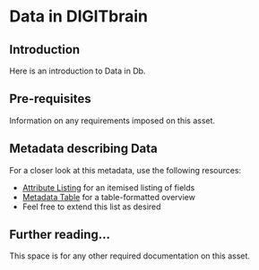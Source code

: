 # Data in DIGITbrain

## Introduction

Here is an introduction to Data in Db.

## Pre-requisites

Information on any requirements imposed on this asset.

## Metadata describing Data

For a closer look at this metadata, use the following resources:

- [Attribute Listing](attributes/data.md) for an itemised listing of fields
- [Metadata Table](assets/data.md) for a table-formatted overview
- Feel free to extend this list as desired

## Further reading...

This space is for any other required documentation on this asset.